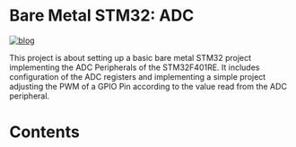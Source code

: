 # Bare Metal STM32: ADC

[![blog](https://jbvalle.github.io/images/check_out_my_blog.png)](https://jbvalle.github.io/projects.html)

This project is about setting up a basic bare metal STM32 project implementing the ADC Peripherals of the STM32F401RE. It includes configuration of the ADC registers and implementing a simple project adjusting the PWM of a GPIO Pin according to the value read from the ADC peripheral.


Contents
========


